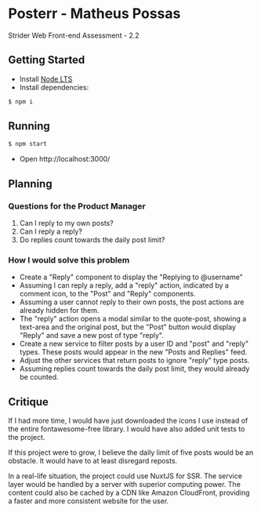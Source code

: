 # Posterr - Matheus Possas

Strider Web Front-end Assessment - 2.2

## Getting Started

- Install [Node LTS](https://nodejs.org/en/)
- Install dependencies: 
``` bash
$ npm i
```

## Running

``` bash
$ npm start
```
- Open http://localhost:3000/

## Planning

### Questions for the Product Manager

1. Can I reply to my own posts?
2. Can I reply a reply?
3. Do replies count towards the daily post limit?

### How I would solve this problem

- Create a "Reply" component to display the "Replying to @username"
- Assuming I can reply a reply, add a "reply" action, indicated by a comment icon, to the "Post" and "Reply" components.
- Assuming a user cannot reply to their own posts, the post actions are already hidden for them.
- The "reply" action opens a modal similar to the quote-post, showing a text-area and the original post, but the "Post" button would display "Reply" and save a new post of type "reply".
- Create a new service to filter posts by a user ID and "post" and "reply" types. These posts would appear in the new "Posts and Replies" feed.
- Adjust the other services that return posts to ignore "reply" type posts.
- Assuming replies count towards the daily post limit, they would already be counted.

## Critique

If I had more time, I would have just downloaded the icons I use instead of the entire fontawesome-free library. I would have also added unit tests to the project.

If this project were to grow, I believe the daily limit of five posts would be an obstacle. It would have to at least disregard reposts.

In a real-life situation, the project could use NuxtJS for SSR. The service layer would be handled by a server with superior computing power. The content could also be cached by a CDN like Amazon CloudFront, providing a faster and more consistent website for the user.


